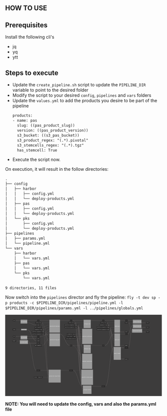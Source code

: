 HOW TO USE
---

## Prerequisites
Install the following cli's
- jq
- yq
- ytt

## Steps to execute

* Update the `create_pipeline.sh` script to update the `PIPELINE_DIR` variable to point to the desired folder
* Modify the script to your desired `config`, `pipelines` and `vars` folders
* Update the `values.yml` to add the products you desire to be part of the pipeline
  ```
  products:
  - name: pas
    slug: ((pas_product_slug))
    version: ((pas_product_version))
    s3_bucket: ((s3_pas_bucket))
    s3_product_regex: "(.*).pivotal"
    s3_stemcells_regex: "(.*).tgz"
    has_stemcell: True
  ```
* Execute the script now.

On execution, it will result in the follow directories:

```
.
├── config
│   ├── harbor
│   │   ├── config.yml
│   │   └── deploy-products.yml
│   ├── pas
│   │   ├── config.yml
│   │   └── deploy-products.yml
│   └── pks
│       ├── config.yml
│       └── deploy-products.yml
├── pipelines
│   ├── params.yml
│   └── pipeline.yml
└── vars
    ├── harbor
    │   └── vars.yml
    ├── pas
    │   └── vars.yml
    └── pks
        └── vars.yml

9 directories, 11 files
```

Now switch into the `pipelines` director and fly the pipeline:
`fly -t dev sp -p products -c $PIPELINE_DIR/pipelines/pipeline.yml -l $PIPELINE_DIR/pipelines/params.yml -l ../pipelines/globals.yml`

![](concourse.png)


**NOTE: You will need to update the config, vars and also the params.yml file**
